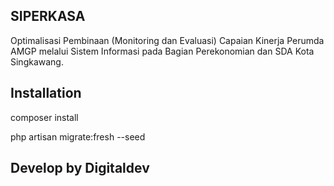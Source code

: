 ## SIPERKASA

Optimalisasi Pembinaan (Monitoring dan Evaluasi) Capaian Kinerja Perumda AMGP melalui Sistem Informasi pada Bagian Perekonomian dan SDA Kota Singkawang.

## Installation

composer install

php artisan migrate:fresh --seed

## Develop by Digitaldev
